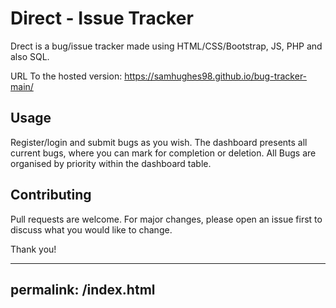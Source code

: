 # Direct - Issue Tracker

Drect is a bug/issue tracker made using HTML/CSS/Bootstrap, JS, PHP and also SQL.

URL To the hosted version: https://samhughes98.github.io/bug-tracker-main/

## Usage

Register/login and submit bugs as you wish. The dashboard presents all current bugs, where you can mark for completion or deletion. All Bugs are organised by priority within the dashboard table. 

## Contributing
Pull requests are welcome. For major changes, please open an issue first to discuss what you would like to change.

Thank you!

---
permalink: /index.html
---
